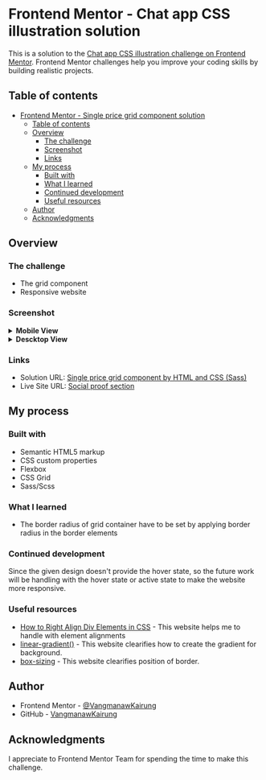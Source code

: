 # Frontend Mentor - Chat app CSS illustration solution

This is a solution to the [Chat app CSS illustration challenge on Frontend Mentor](https://www.frontendmentor.io/challenges/chat-app-css-illustration-O5auMkFqY). Frontend Mentor challenges help you improve your coding skills by building realistic projects.

## Table of contents

- [Frontend Mentor - Single price grid component solution](#frontend-mentor---single-price-grid-component-solution)
  - [Table of contents](#table-of-contents)
  - [Overview](#overview)
    - [The challenge](#the-challenge)
    - [Screenshot](#screenshot)
    - [Links](#links)
  - [My process](#my-process)
    - [Built with](#built-with)
    - [What I learned](#what-i-learned)
    - [Continued development](#continued-development)
    - [Useful resources](#useful-resources)
  - [Author](#author)
  - [Acknowledgments](#acknowledgments)

## Overview

### The challenge

- The grid component
- Responsive website

### Screenshot

<details>
<summary><strong>Mobile View</strong></summary>
<img src="./result/mobile view.png">
</details>
<details>
<summary><strong>Descktop View</strong></summary>
<img src="./result/desktop view.png">
</details>

### Links

- Solution URL: [Single price grid component by HTML and CSS (Sass)](https://www.frontendmentor.io/solutions/single-price-grid-component-by-html-and-css-sass-lko1qj6JDz)
- Live Site URL: [Social proof section](https://vangmanawkairung.github.io/social-proof-section/)

## My process

### Built with

- Semantic HTML5 markup
- CSS custom properties
- Flexbox
- CSS Grid
- Sass/Scss

### What I learned

- The border radius of grid container have to be set by applying border radius in the border elements

### Continued development

Since the given design doesn't provide the hover state, so the future work will be handling with the hover state or active state to make the website more responsive.

### Useful resources

- [How to Right Align Div Elements in CSS](https://www.squash.io/how-to-right-align-div-elements-in-css/#:~:text=Using%20the%20“float”%20property%3A,-One%20way%20to&text=The%20“right%2Daligned”%20class,right%20side%20of%20the%20container.) - This website helps me to handle with element alignments
- [linear-gradient()](https://developer.mozilla.org/en-US/docs/Web/CSS/gradient/linear-gradient/) - This website clearifies how to create the gradient for background.
- [box-sizing](https://developer.mozilla.org/en-US/docs/Web/CSS/box-sizing) - This website clearifies position of border.

## Author

- Frontend Mentor - [@VangmanawKairung](https://www.frontendmentor.io/profile/VangmanawKairung)
- GitHub - [VangmanawKairung](https://github.com/VangmanawKairung)

## Acknowledgments

I appreciate to Frontend Mentor Team for spending the time to make this challenge.
